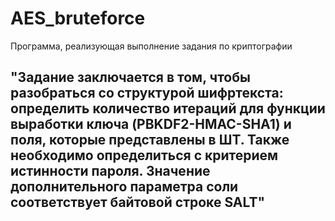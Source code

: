# AES_bruteforce
Программа, реализующая выполнение задания по криптографии
## "Задание заключается в том, чтобы разобраться со структурой шифртекста: определить количество итераций для функции выработки ключа (PBKDF2-HMAC-SHA1) и поля, которые представлены в ШТ. Также необходимо определиться с критерием истинности пароля. Значение дополнительного параметра соли соответствует байтовой строке SALT"
